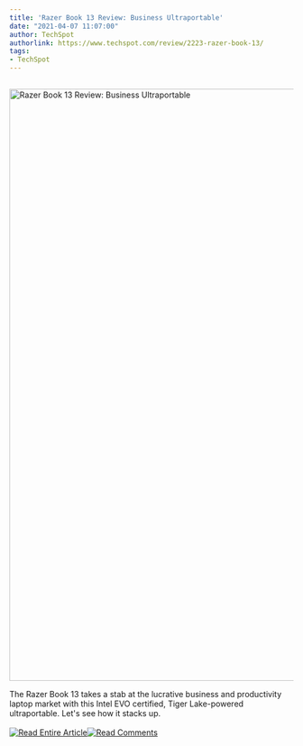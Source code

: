 ```yaml
---
title: 'Razer Book 13 Review: Business Ultraportable'
date: "2021-04-07 11:07:00"
author: TechSpot
authorlink: https://www.techspot.com/review/2223-razer-book-13/
tags:
- TechSpot
---
```

<a href="https://www.techspot.com/review/2223-razer-book-13/" target="_blank"><img src="https://static.techspot.com/images2/news/ts3_thumbs/2021/04/2021-04-06-ts3_thumbs-81a.jpg" width="1500" height="1050" style="padding: 15px 0" title="Razer Book 13 Review: Business Ultraportable" /></a><br />The Razer Book 13 takes a stab at the lucrative business and productivity laptop market with this Intel EVO certified, Tiger Lake-powered ultraportable. Let's see how it stacks up.<br /><br /><a href="https://www.techspot.com/review/2223-razer-book-13/"><img src="https://static.techspot.com/images/rss/rss_buttons_01.png" border="0" alt="Read Entire Article" /></a><a href="https://www.techspot.com/review/2223-razer-book-13/#comments"><img src="https://static.techspot.com/images/rss/rss_buttons_02.png" border="0" alt="Read Comments" /></a><br /><br />
